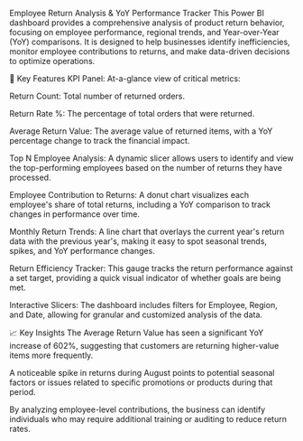 Employee Return Analysis & YoY Performance Tracker
This Power BI dashboard provides a comprehensive analysis of product return behavior, focusing on employee performance, regional trends, and Year-over-Year (YoY) comparisons. It is designed to help businesses identify inefficiencies, monitor employee contributions to returns, and make data-driven decisions to optimize operations.


🚀 Key Features
KPI Panel: At-a-glance view of critical metrics:

Return Count: Total number of returned orders.

Return Rate %: The percentage of total orders that were returned.

Average Return Value: The average value of returned items, with a YoY percentage change to track the financial impact.

Top N Employee Analysis: A dynamic slicer allows users to identify and view the top-performing employees based on the number of returns they have processed.

Employee Contribution to Returns: A donut chart visualizes each employee's share of total returns, including a YoY comparison to track changes in performance over time.

Monthly Return Trends: A line chart that overlays the current year's return data with the previous year's, making it easy to spot seasonal trends, spikes, and YoY performance changes.

Return Efficiency Tracker: This gauge tracks the return performance against a set target, providing a quick visual indicator of whether goals are being met.

Interactive Slicers: The dashboard includes filters for Employee, Region, and Date, allowing for granular and customized analysis of the data.

📈 Key Insights
The Average Return Value has seen a significant YoY increase of 602%, suggesting that customers are returning higher-value items more frequently.

A noticeable spike in returns during August points to potential seasonal factors or issues related to specific promotions or products during that period.

By analyzing employee-level contributions, the business can identify individuals who may require additional training or auditing to reduce return rates.
